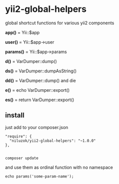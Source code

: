 # yii2-global-helpers

global shortcut functions for various yii2 components

**app()** = Yii::$app

**user()** = Yii::$app->user

**params()** = Yii::$app->params

**d()** = VarDumper::dump()

**ds()** = VarDumper::dumpAsString()

**dd()** = VarDumper::dump() and die

**e()** = echo VarDumper::export()

**es()** = return VarDumper::export()

## install

just add to your composer.json

    "require": {
      "niluzok/yii2-global-helpers": "~1.0.0"
    },


    composer update

and use them as ordinal function with no namespace

    echo params('some-param-name');

